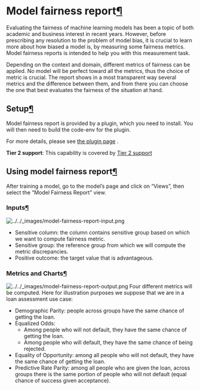 Model fairness report[¶](#model-fairness-report "Permalink to this heading")
============================================================================


Evaluating the fairness of machine learning models has been a topic of both academic and business interest in recent years. However, before prescribing any resolution to the problem of model bias, it is crucial to learn more about how biased a model is, by measuring some fairness metrics. Model fairness reports is intended to help you with this measurement task.


Depending on the context and domain, different metrics of fairness can be applied. No model will be perfect toward all the metrics, thus the choice of metric is crucial. The report shows in a most transparent way several metrics and the difference between them, and from there you can choose the one that best evaluates the fairness of the situation at hand.



Setup[¶](#setup "Permalink to this heading")
--------------------------------------------


Model fairness report is provided by a plugin, which you need to install. You will then need to build the code\-env for the plugin.


For more details, please see [the plugin page](https://www.dataiku.com/product/plugins/model-fairness-report/) .


**Tier 2 support**: This capability is covered by [Tier 2 support](../../troubleshooting/support-tiers.html)




Using model fairness report[¶](#using-model-fairness-report "Permalink to this heading")
----------------------------------------------------------------------------------------


After training a model, go to the model’s page and click on “Views”, then select the “Model Fairness Report” view.



### Inputs[¶](#inputs "Permalink to this heading")


![../../_images/model-fairness-report-input.png](../../_images/model-fairness-report-input.png)
* Sensitive column: the column contains sensitive group based on which we want to compute fairness metric.
* Sensitive group: the reference group from which we will compute the metric discrepancies.
* Positive outcome: the target value that is advantageous.




### Metrics and Charts[¶](#metrics-and-charts "Permalink to this heading")


![../../_images/model-fairness-report-output.png](../../_images/model-fairness-report-output.png)
Four different metrics will be computed. Here for illustration purposes we suppose that we are in a loan assessment use case:


* Demographic Parity: people across groups have the same chance of getting the loan.
* Equalized Odds:
	+ Among people who will not default, they have the same chance of getting the loan.
	+ Among people who will default, they have the same chance of being rejected.
* Equality of Opportunity: among all people who will not default, they have the same chance of getting the loan.
* Predictive Rate Parity: among all people who are given the loan, across groups there is the same portion of people who will not default (equal chance of success given acceptance).